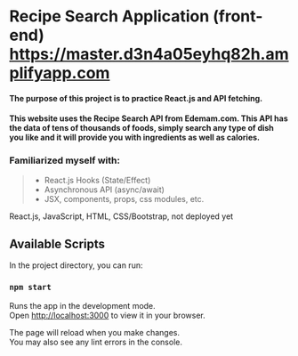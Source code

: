 # Recipe Search Application (front-end) https://master.d3n4a05eyhq82h.amplifyapp.com
#### The purpose of this project is to practice React.js and API fetching.

#### This website uses the Recipe Search API from Edemam.com. This API has the data of tens of thousands of foods, simply search any type of dish you like and it will provide you with ingredients as well as calories.

### Familiarized myself with: 
> - React.js Hooks (State/Effect)
> - Asynchronous API (async/await)
> - JSX, components, props, css modules, etc.

React.js, JavaScript, HTML, CSS/Bootstrap, not deployed yet

## Available Scripts

In the project directory, you can run:

### `npm start`

Runs the app in the development mode.\
Open [http://localhost:3000](http://localhost:3000) to view it in your browser.

The page will reload when you make changes.\
You may also see any lint errors in the console.